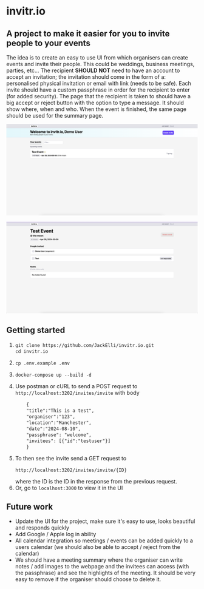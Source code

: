 # invitr.io

## A project to make it easier for you to invite people to your events

The idea is to create an easy to use UI from which organisers can create events and invite their people. This could be weddings, business meetings, parties, etc... The recipient **SHOULD NOT** need to have an account to accept an invitation; the invitation should come in the form of a: personalised physical invitation or email with link (needs to be safe). Each invite should have a custom passphrase in order for the recipient to enter (for added security). The page that the recipient is taken to should have a big accept or reject button with the option to type a message. It should show where, when and who. When the event is finished, the same page should be used for the summary page.

![dashboard](./images/dashboard.png)

![event](./images/event.png)

## Getting started

1)  ```
    git clone https://github.com/JackElli/invitr.io.git
    cd invitr.io
    ```
2)  ```
    cp .env.example .env
    ```
3)  ```
    docker-compose up --build -d
    ```
4) Use postman or cURL to send a POST request to `http://localhost:3202/invites/invite` with body
    ```
        {
        "title":"This is a test",
        "organiser":"123", 
        "location":"Manchester", 
        "date":"2024-08-10",
        "passphrase": "welcome",
        "invitees": [{"id":"testuser"}]
        }
    ```
5) To then see the invite send a GET request to 
    ```
    http://localhost:3202/invites/invite/{ID}
    ``` 
    where the ID is the ID in the response from the previous request.
6) Or, go to `localhost:3000` to view it in the UI

## Future work

- Update the UI for the project, make sure it's easy to use, looks beautiful and responds quickly
- Add Google / Apple log in ability
- All calendar integration so meetings / events can be added quickly to a users calendar (we should also be able to accept / reject from the calendar)
- We should have a meeting summary where the organiser can write notes / add images to the webpage and the invitees can access (with the passphrase) and see the highlights of the meeting. It should be very easy to remove if the organiser should choose to delete it.


